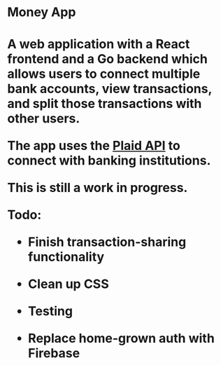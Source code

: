 
<h1>Money App<h1>

A web application with a React frontend and a Go backend which allows users to connect multiple bank accounts, view transactions, and split those transactions with other users.

The app uses the [Plaid API](https://plaid.com/docs/api/) to connect with banking institutions.

This is still a work in progress.

Todo:

* Finish transaction-sharing functionality

* Clean up CSS

* Testing

* Replace home-grown auth with Firebase